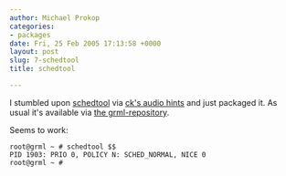 ```yaml
---
author: Michael Prokop
categories:
- packages
date: Fri, 25 Feb 2005 17:13:58 +0000
layout: post
slug: 7-schedtool
title: schedtool

---
```

I stumbled upon [schedtool](http://freequaos.host.sk/schedtool/) via [ck's audio hints](http://ck.kolivas.org/audio_hints.txt) and just packaged it. As usual it's available via [the grml\-repository](https://grml.org/repos/).

Seems to work:

    root@grml ~ # schedtool $$  
    PID 1903: PRIO 0, POLICY N: SCHED_NORMAL, NICE 0  
    root@grml ~ #
